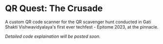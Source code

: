 # QR Quest: The Crusade
A custom QR code scanner for the QR scavenger hunt conducted in Gati Shakti Vishwavidyalaya's first ever techfest - Epitome 2023, at the pinnacle.

*Detailed code explaination will be posted soon.*
